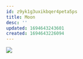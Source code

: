 ```yaml
---
id: z9yk1g3uxikbqer4peta5ps
title: Moon
desc: ''
updated: 1694643243601
created: 1694643226094
---
```

![](/assets/icon-moon.png)
